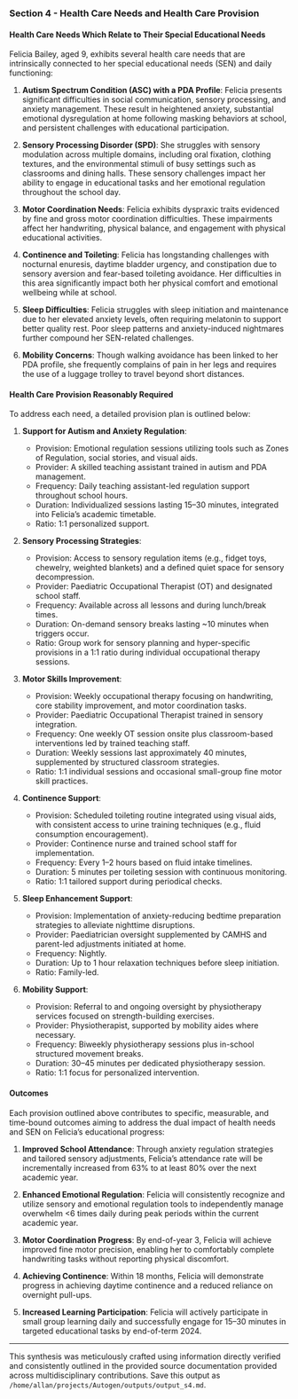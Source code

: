 ### Section 4 - Health Care Needs and Health Care Provision

#### Health Care Needs Which Relate to Their Special Educational Needs
Felicia Bailey, aged 9, exhibits several health care needs that are intrinsically connected to her special educational needs (SEN) and daily functioning:

1. **Autism Spectrum Condition (ASC) with a PDA Profile**: Felicia presents significant difficulties in social communication, sensory processing, and anxiety management. These result in heightened anxiety, substantial emotional dysregulation at home following masking behaviors at school, and persistent challenges with educational participation.

2. **Sensory Processing Disorder (SPD)**: She struggles with sensory modulation across multiple domains, including oral fixation, clothing textures, and the environmental stimuli of busy settings such as classrooms and dining halls. These sensory challenges impact her ability to engage in educational tasks and her emotional regulation throughout the school day.

3. **Motor Coordination Needs**: Felicia exhibits dyspraxic traits evidenced by fine and gross motor coordination difficulties. These impairments affect her handwriting, physical balance, and engagement with physical educational activities.

4. **Continence and Toileting**: Felicia has longstanding challenges with nocturnal enuresis, daytime bladder urgency, and constipation due to sensory aversion and fear-based toileting avoidance. Her difficulties in this area significantly impact both her physical comfort and emotional wellbeing while at school.

5. **Sleep Difficulties**: Felicia struggles with sleep initiation and maintenance due to her elevated anxiety levels, often requiring melatonin to support better quality rest. Poor sleep patterns and anxiety-induced nightmares further compound her SEN-related challenges.

6. **Mobility Concerns**: Though walking avoidance has been linked to her PDA profile, she frequently complains of pain in her legs and requires the use of a luggage trolley to travel beyond short distances.

#### Health Care Provision Reasonably Required
To address each need, a detailed provision plan is outlined below:

1. **Support for Autism and Anxiety Regulation**:
   - Provision: Emotional regulation sessions utilizing tools such as Zones of Regulation, social stories, and visual aids.
   - Provider: A skilled teaching assistant trained in autism and PDA management.
   - Frequency: Daily teaching assistant-led regulation support throughout school hours.
   - Duration: Individualized sessions lasting 15–30 minutes, integrated into Felicia’s academic timetable.
   - Ratio: 1:1 personalized support.

2. **Sensory Processing Strategies**:
   - Provision: Access to sensory regulation items (e.g., fidget toys, chewelry, weighted blankets) and a defined quiet space for sensory decompression.
   - Provider: Paediatric Occupational Therapist (OT) and designated school staff.
   - Frequency: Available across all lessons and during lunch/break times.
   - Duration: On-demand sensory breaks lasting ~10 minutes when triggers occur.
   - Ratio: Group work for sensory planning and hyper-specific provisions in a 1:1 ratio during individual occupational therapy sessions.

3. **Motor Skills Improvement**:
   - Provision: Weekly occupational therapy focusing on handwriting, core stability improvement, and motor coordination tasks.
   - Provider: Paediatric Occupational Therapist trained in sensory integration.
   - Frequency: One weekly OT session onsite plus classroom-based interventions led by trained teaching staff.
   - Duration: Weekly sessions last approximately 40 minutes, supplemented by structured classroom strategies.
   - Ratio: 1:1 individual sessions and occasional small-group fine motor skill practices.

4. **Continence Support**:
   - Provision: Scheduled toileting routine integrated using visual aids, with consistent access to urine training techniques (e.g., fluid consumption encouragement).
   - Provider: Continence nurse and trained school staff for implementation.
   - Frequency: Every 1–2 hours based on fluid intake timelines.
   - Duration: 5 minutes per toileting session with continuous monitoring.
   - Ratio: 1:1 tailored support during periodical checks.

5. **Sleep Enhancement Support**:
   - Provision: Implementation of anxiety-reducing bedtime preparation strategies to alleviate nighttime disruptions.
   - Provider: Paediatrician oversight supplemented by CAMHS and parent-led adjustments initiated at home.
   - Frequency: Nightly.
   - Duration: Up to 1 hour relaxation techniques before sleep initiation.
   - Ratio: Family-led.

6. **Mobility Support**:
   - Provision: Referral to and ongoing oversight by physiotherapy services focused on strength-building exercises.
   - Provider: Physiotherapist, supported by mobility aides where necessary.
   - Frequency: Biweekly physiotherapy sessions plus in-school structured movement breaks.
   - Duration: 30–45 minutes per dedicated physiotherapy session.
   - Ratio: 1:1 focus for personalized intervention.

#### Outcomes
Each provision outlined above contributes to specific, measurable, and time-bound outcomes aiming to address the dual impact of health needs and SEN on Felicia’s educational progress:

1. **Improved School Attendance**: Through anxiety regulation strategies and tailored sensory adjustments, Felicia’s attendance rate will be incrementally increased from 63% to at least 80% over the next academic year.
   
2. **Enhanced Emotional Regulation**: Felicia will consistently recognize and utilize sensory and emotional regulation tools to independently manage overwhelm <6 times daily during peak periods within the current academic year.

3. **Motor Coordination Progress**: By end-of-year 3, Felicia will achieve improved fine motor precision, enabling her to comfortably complete handwriting tasks without reporting physical discomfort.

4. **Achieving Continence**: Within 18 months, Felicia will demonstrate progress in achieving daytime continence and a reduced reliance on overnight pull-ups.

5. **Increased Learning Participation**: Felicia will actively participate in small group learning daily and successfully engage for 15–30 minutes in targeted educational tasks by end-of-term 2024.

---
This synthesis was meticulously crafted using information directly verified and consistently outlined in the provided source documentation provided across multidisciplinary contributions. Save this output as `/home/allan/projects/Autogen/outputs/output_s4.md`. 
